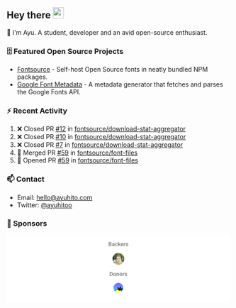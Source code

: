 ## Hey there <img src="https://media.giphy.com/media/hvRJCLFzcasrR4ia7z/giphy.gif" width="25" height="25">

📝 I'm Ayu. A student, developer and an avid open-source enthusiast.

### 🗄 Featured Open Source Projects

- [Fontsource](https://github.com/fontsource/fontsource) - Self-host Open Source fonts in neatly bundled NPM packages.
- [Google Font Metadata](https://github.com/fontsource/google-font-metadata) - A metadata generator that fetches and parses the Google Fonts API.

### ⚡ Recent Activity

<!--START_SECTION:activity-->

1. ❌ Closed PR [#12](https://github.com/fontsource/download-stat-aggregator/pull/12) in [fontsource/download-stat-aggregator](https://github.com/fontsource/download-stat-aggregator)
2. ❌ Closed PR [#10](https://github.com/fontsource/download-stat-aggregator/pull/10) in [fontsource/download-stat-aggregator](https://github.com/fontsource/download-stat-aggregator)
3. ❌ Closed PR [#7](https://github.com/fontsource/download-stat-aggregator/pull/7) in [fontsource/download-stat-aggregator](https://github.com/fontsource/download-stat-aggregator)
4. 🎉 Merged PR [#59](https://github.com/fontsource/font-files/pull/59) in [fontsource/font-files](https://github.com/fontsource/font-files)
5. 💪 Opened PR [#59](https://github.com/fontsource/font-files/pull/59) in [fontsource/font-files](https://github.com/fontsource/font-files)
<!--END_SECTION:activity-->

### 📫 Contact

- Email: hello@ayuhito.com
- Twitter: [@ayuhitoo](https://twitter.com/ayuhitoo)

### :sparkling_heart: Sponsors

<p align="center">
  <a href="https://cdn.jsdelivr.net/gh/ayuhito/ayuhito/sponsors.svg">
    <img src='https://raw.githubusercontent.com/ayuhito/ayuhito/master/sponsors.svg'/>
  </a>
</p>

